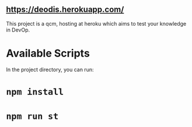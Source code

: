 ## https://deodis.herokuapp.com/

This project is a qcm, hosting at heroku which aims to test your knowledge in DevOp.


# Available Scripts

In the project directory, you can run:

# `npm install`
# `npm run st`



